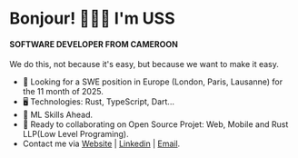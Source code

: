 Bonjour! 👦🏾🤝 I'm USS
=======================================================================================================================================

#### SOFTWARE DEVELOPER FROM CAMEROON
We do this, not because it's easy, but because we want to make it easy.

* 👀 Looking for a SWE position in Europe (London, Paris, Lausanne) for the 11 month of 2025.
* 🖥️ Technologies: Rust, TypeScript, Dart...
* 🌱 ML Skills Ahead.
* 🤝 Ready to collaborating on Open Source Projet: Web, Mobile and Rust LLP(Low Level Programing).
* Contact me via [Website](https://uss-franckmekoulou.web.app/) | [Linkedin](https://www.linkedin.com/in/franck-mekoulou/) | [Email](mailto:franckmekoulou.dev@hotmail.com).
